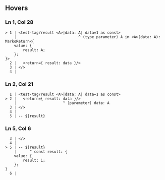 ## Hovers
### Ln 1, Col 28
```marko
> 1 | <test-tag/result <A>|data: A| data=1 as const>
    |                            ^ (type parameter) A in <A>(data: A): MarkoReturn<{
    value: {
        result: A;
    };
}>
  2 |   <return={ result: data }/>
  3 | </>
  4 |
```

### Ln 2, Col 21
```marko
  1 | <test-tag/result <A>|data: A| data=1 as const>
> 2 |   <return={ result: data }/>
    |                     ^ (parameter) data: A
  3 | </>
  4 |
  5 | -- ${result}
```

### Ln 5, Col 6
```marko
  3 | </>
  4 |
> 5 | -- ${result}
    |      ^ const result: {
    value: {
        result: 1;
    };
}
  6 |
```

